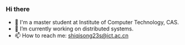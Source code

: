 ### Hi there 

<!--
**qisongshi/qisongshi** is a ✨ _special_ ✨ repository because its `README.md` (this file) appears on your GitHub profile.
-->

- 👋 I'm a master student at Institute of Computer Technology, CAS.
- 🔭 I’m currently working on distributed systems.
- 📫 How to reach me: shiqisong23s@ict.ac.cn

<!--START_SECTION:waka-->
<!--END_SECTION:waka-->

